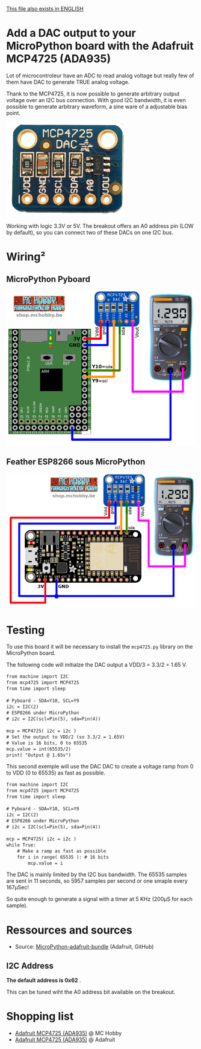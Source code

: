 [This file also exists in ENGLISH](readme_ENG.md)

# Add a DAC output to your MicroPython board with the Adafruit MCP4725 (ADA935)

Lot of microcontroleur have an ADC to read analog voltage but really few of them have DAC to generate TRUE analog voltage.

Thank to the MCP4725, it is now possible to generate arbitrary output voltage over an I2C bus connection. With good I2C bandwidth, it is even possible to generate arbitrary waveform, a sine ware of a adjustable bias point.

![DAC MCP4725 d'Adafruit Industrie (ADA1782)](docs/_static/mcp4725.jpg)

 Working with logic 3.3V or 5V. The breakout offers an A0 address pin (LOW by default), so you can connect two of these DACs on one I2C bus.

# Wiring²

## MicroPython Pyboard

![MCP4725 on MicroPython Pyboard](docs/_static/mcp4725-to-pyboard.jpg)

## Feather ESP8266 sous MicroPython

![MCP4725 on Feather ESP8266 under MicroPython](docs/_static/mcp4725-to-feather-esp8266.jpg)

# Testing

To use this board it will be necessary to install the `mcp4725.py` library on the MicroPython board.

The following code will initialze the DAC output a VDD/3 = 3.3/2 = 1.65 V.

```
from machine import I2C
from mcp4725 import MCP4725
from time import sleep

# Pyboard - SDA=Y10, SCL=Y9
i2c = I2C(2)
# ESP8266 under MicroPython
# i2c = I2C(scl=Pin(5), sda=Pin(4))

mcp = MCP4725( i2c = i2c )
# Set the output to VDD/2 (so 3.3/2 = 1.65V)
# Value is 16 bits, 0 to 65535
mcp.value = int(65535/2)
print( "Output @ 1.65v")
```

This second exemple will use the DAC DAC to create a voltage ramp from 0 to VDD (0 to 65535) as fast as possible.

```
from machine import I2C
from mcp4725 import MCP4725
from time import sleep

# Pyboard - SDA=Y10, SCL=Y9
i2c = I2C(2)
# ESP8266 under MicroPython
# i2c = I2C(scl=Pin(5), sda=Pin(4))

mcp = MCP4725( i2c = i2c )
while True:
	# Make a ramp as fast as possible
	for i in range( 65535 ): # 16 bits
		mcp.value = i
```

The DAC is mainly limited by the I2C bus bandwidth. The 65535 samples are sent in 11 seconds, so 5957 samples per second or one smaple every 167µSec!

So quite enough to generate a signal with a timer at 5 KHz (200µS for each sample).

# Ressources and sources
* Source: [MicroPython-adafruit-bundle](https://github.com/adafruit/micropython-adafruit-bundle/tree/master/libraries/drivers) (Adafruit, GitHub)

## I2C Address
__The default address is 0x62__ .

This can be tuned wiht the A0 address bit available on the breakout.

# Shopping list
* [Adafruit MCP4725 (ADA935)](https://shop.mchobby.be/product.php?id_product=132) @ MC Hobby
* [Adafruit MCP4725 (ADA935)](https://www.adafruit.com/product/935) @ Adafruit
